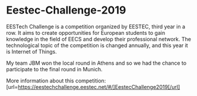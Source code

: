 # Eestec-Challenge-2019

EESTech Challenge is a competition organized by EESTEC, third year in a row.
It aims to create opportunities for European students to gain knowledge in the field of EECS and develop their professional network.
The technological topic of the competition is changed annually, and this year it is Internet of Things.

My team JBM won the local round in Athens and so we had the chance to participate to the final round
in Munich.

More information about this competition: [url=https://eestechchallenge.eestec.net/#/]EestecChallenge2019[/url]